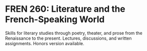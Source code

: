 # FREN 260: Literature and the French-Speaking World

Skills for literary studies through poetry, theater, and prose from the Renaissance to the present. Lectures, discussions, and written assignments. Honors version available.